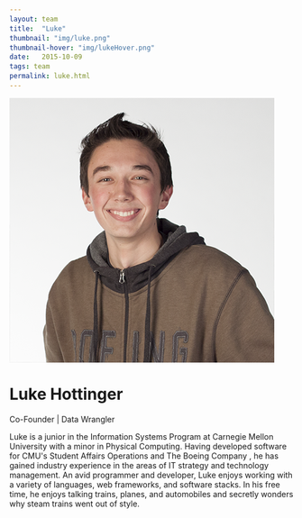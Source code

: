 ```yaml
---
layout: team
title:  "Luke"
thumbnail: "img/luke.png"
thumbnail-hover: "img/lukeHover.png"
date:   2015-10-09
tags: team
permalink: luke.html
---
```

<div class="row">
  <div class="small-12 large-4 columns">
      <img src="img/luke.png" class="bio-pic">
    </div>
    <div class="small-12 large-8 column">
      <div class="bio-container">
        <h1>Luke Hottinger</h1>
        <p class="body-dark">Co-Founder | Data Wrangler</p>
      </div>
      <p class="body-dark bio">Luke is a junior in the Information Systems Program at Carnegie Mellon University with a minor in Physical Computing. Having developed software for CMU's Student Affairs Operations and The Boeing Company <span class="emoji emoji-airplane"></span>, he has gained industry experience in the areas of IT strategy and technology management. An avid programmer and developer, Luke enjoys working with a variety of languages, web frameworks, and software stacks. In his free time, he enjoys talking trains, planes, and automobiles and secretly wonders why steam trains went out of style. <span class="emoji emoji-steamtrain"></span></p>
    </div>
  </div>
</div>